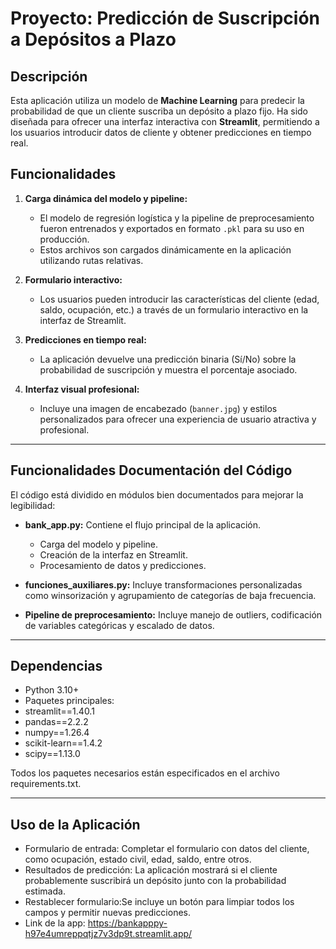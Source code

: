 # Proyecto: Predicción de Suscripción a Depósitos a Plazo

## Descripción
Esta aplicación utiliza un modelo de **Machine Learning** para predecir la probabilidad de que un cliente suscriba un depósito a plazo fijo. Ha sido diseñada para ofrecer una interfaz interactiva con **Streamlit**, permitiendo a los usuarios introducir datos de cliente y obtener predicciones en tiempo real.

## Funcionalidades
1. **Carga dinámica del modelo y pipeline:**
   - El modelo de regresión logística y la pipeline de preprocesamiento fueron entrenados y exportados en formato `.pkl` para su uso en producción.
   - Estos archivos son cargados dinámicamente en la aplicación utilizando rutas relativas.

2. **Formulario interactivo:**
   - Los usuarios pueden introducir las características del cliente (edad, saldo, ocupación, etc.) a través de un formulario interactivo en la interfaz de Streamlit.

3. **Predicciones en tiempo real:**
   - La aplicación devuelve una predicción binaria (Sí/No) sobre la probabilidad de suscripción y muestra el porcentaje asociado.

4. **Interfaz visual profesional:**
   - Incluye una imagen de encabezado (`banner.jpg`) y estilos personalizados para ofrecer una experiencia de usuario atractiva y profesional.

---

## Funcionalidades Documentación del Código
El código está dividido en módulos bien documentados para mejorar la legibilidad:

* **bank_app.py:** Contiene el flujo principal de la aplicación.
  - Carga del modelo y pipeline.
  - Creación de la interfaz en Streamlit.
  - Procesamiento de datos y predicciones.

* **funciones_auxiliares.py:** Incluye transformaciones personalizadas como winsorización y agrupamiento de categorías de baja frecuencia.

* **Pipeline de preprocesamiento:** Incluye manejo de outliers, codificación de variables categóricas y escalado de datos.

---
## Dependencias
* Python 3.10+
* Paquetes principales:
* streamlit==1.40.1
* pandas==2.2.2
* numpy==1.26.4
* scikit-learn==1.4.2
* scipy==1.13.0

Todos los paquetes necesarios están especificados en el archivo requirements.txt.

---
## Uso de la Aplicación
* Formulario de entrada: Completar el formulario con datos del cliente, como ocupación, estado civil, edad, saldo, entre otros.
* Resultados de predicción: La aplicación mostrará si el cliente probablemente suscribirá un depósito junto con la probabilidad estimada.
* Restablecer formulario:Se incluye un botón para limpiar todos los campos y permitir nuevas predicciones.
* Link de la app: https://bankapppy-h97e4umreppqtjz7v3dp9t.streamlit.app/
